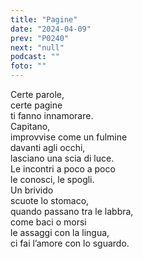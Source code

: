 ```yaml
---
title: "Pagine"
date: "2024-04-09"
prev: "P0240"
next: "null"
podcast: ""
foto: ""
---
```


Certe parole,  
certe pagine  
ti fanno innamorare.  
Capitano,  
improvvise come un fulmine  
davanti agli occhi,  
lasciano una scia di luce.  
Le incontri a poco a poco  
le conosci, le spogli.  
Un brivido   
scuote lo stomaco,   
quando passano tra le labbra,  
come baci o morsi  
le assaggi con la lingua,  
ci fai l’amore con lo sguardo.